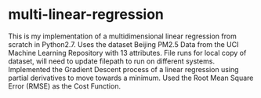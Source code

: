 # multi-linear-regression
This is my implementation of a multidimensional linear regression from scratch in Python2.7.
Uses the dataset Beijing PM2.5 Data from the UCI Machine Learning Repository with 13 attributes. File runs for local copy of dataset, will need to update filepath to run on different systems.
Implemented the Gradient Descent process of a linear regression using partial derivatives to move towards a minimum. Used the Root Mean Square Error (RMSE) as the Cost Function.

